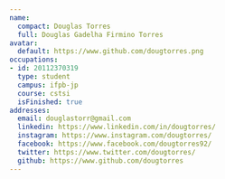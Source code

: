 ```yaml
---
name:
  compact: Douglas Torres
  full: Douglas Gadelha Firmino Torres
avatar:
  default: https://www.github.com/dougtorres.png
occupations:
- id: 20112370319
  type: student
  campus: ifpb-jp
  course: cstsi
  isFinished: true
addresses:
  email: douglastorr@gmail.com
  linkedin: https://www.linkedin.com/in/dougtorres/
  instagram: https://www.instagram.com/dougtorres/
  facebook: https://www.facebook.com/dougtorres92/
  twitter: https://www.twitter.com/dougtorres/
  github: https://www.github.com/dougtorres
---
```

